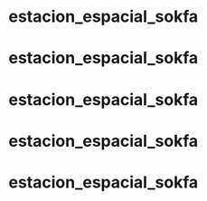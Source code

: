 # estacion_espacial_sokfa
# estacion_espacial_sokfa
# estacion_espacial_sokfa
# estacion_espacial_sokfa
# estacion_espacial_sokfa
